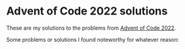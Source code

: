 # Advent of Code 2022 solutions #

These are my solutions to the problems from
[Advent of Code 2022](https://adventofcode.com/2022/).

Some problems or solutions I found noteworthy for whatever reason:
